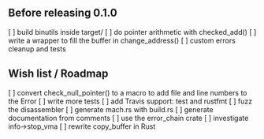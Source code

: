## Before releasing 0.1.0

[ ] build binutils inside target/
[ ] do pointer arithmetic with checked_add()
[ ] write a wrapper to fill the buffer in change_address()
[ ] custom errors cleanup and tests

## Wish list / Roadmap

[ ] convert check_null_pointer() to a macro to add file and line numbers to the Error
[ ] write more tests
[ ] add Travis support: test and rustfmt
[ ] fuzz the disassembler
[ ] generate mach.rs with build.rs
[ ] generate documentation from comments
[ ] use the error_chain crate
[ ] investigate info->stop_vma
[ ] rewrite copy_buffer in Rust
